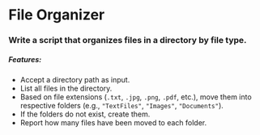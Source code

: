 # File Organizer
### Write a script that organizes files in a directory by file type.
##### Features:
- Accept a directory path as input.
- List all files in the directory.
- Based on file extensions (`.txt`, `.jpg`, `.png`, `.pdf`, etc.), move them into respective folders (e.g., `"TextFiles"`, `"Images"`, `"Documents"`).
- If the folders do not exist, create them.
- Report how many files have been moved to each folder.
